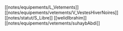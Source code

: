 [[notes/equipements/L_Vetements]] [[notes/equipements/vetements/V_VestesHiverNoires]] [[notes/statut/S_Libre]]
[[welidIbrahim]]
[[notes/equipements/vetements/suhaybAbdi]]
